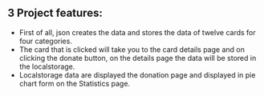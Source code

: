 ## 3 Project features:
- First of all, json creates the data and stores the data of twelve cards for four categories.
- The card that is clicked will take you to the card details page and on clicking the donate button, on the details page the data will be stored in the localstorage.
- Localstorage data are displayed the donation page and displayed in pie chart form on the Statistics page.
